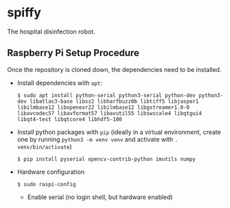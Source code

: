 # spiffy
The hospital disinfection robot.

<!---
## About
The robot uses `opencv` to follow a line taped on the ground and detect `aruco` markers. When a marker is detected, the robot will raise its disinfection head to the proper height, and spray alcohol and shine a germicidal UV lamp.
--->

## Raspberry Pi Setup Procedure

<!---
### Flash OS
* Flash raspbian lite image to SD card using `dd` or other utility
* Create the following files in the root directory of the boot partition:
    * A file called `ssh`
    * A file called `wpa_supplicant.conf` with the following contents:
        ```
        country=US
        ctrl_interface=DIR=/var/run/wpa_supplicant GROUP=netdev
        update_config=1

        network={
            ssid="network-ssid-name"
            scan_ssid=1
            psk="network-password"
            key_mgmt=WPA-PSK
        }
        ```

### Config and Setup
* Change `pi`user password
* Update and install libraries
    ```
    $ sudo apt update && sudo apt upgrade
    $ sudo apt install tmux vim python3-venv tree
    ```
* Add aliases to `~/.bashrc`
    ```
    alias la="ls -a"
    alias ll="ls -al"
    alias venvy=". /venv/bin/activate"
    alias mkvenv="python3 -m venv venv"
    alias temp="vcgencmd measure_temp"
    ```
* Basic `~/.vimrc`
    ```
    set number
    syntax enable
    ```
* Setup `~/.gitconfig` (can also be through by individual commands)
    ```
    [user]
        name = example
        email = example@example.com
    [alias]
            lg = log --all --decorate --oneline --graph --color
            st = status
    [credential]
            helper = cache --timeout=36000
    ```
--->

Once the repository is cloned down, the dependencies need to be installed.
* Install dependencies with `apt`:
    <!---
    sudo apt install arduino git xvfb fswebcam ffmpeg python3-venv
    pip install opencv-python
    --->
    ```
    $ sudo apt install python-serial python3-serial python-dev python3-dev libatlas3-base libsz2 libharfbuzz0b libtiff5 libjasper1 libilmbase12 libopenexr22 libilmbase12 libgstreamer1.0-0 libavcodec57 libavformat57 libavutil55 libswscale4 libqtgui4 libqt4-test libqtcore4 libhdf5-100
    ```
* Install python packages with `pip` (ideally in a virtual environment, create one by running `python3 -m venv venv` and activate with `. venv/bin/activate`)
    ```
    $ pip install pyserial opencv-contrib-python imutils numpy
    ```

* Hardware configuration
    ```
    $ sudo raspi-config
    ```
    * Enable serial (no login shell, but hardware enabled)
